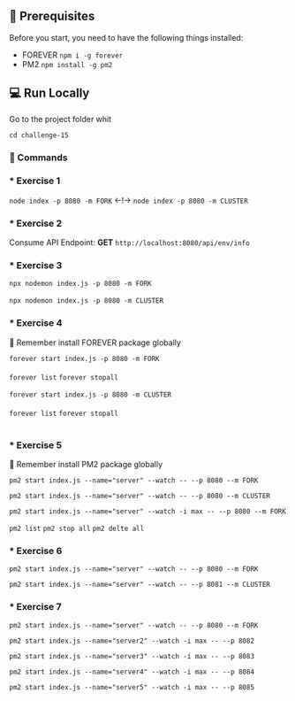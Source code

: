 ## 🧐 Prerequisites

Before you start, you need to have the following things installed:

- FOREVER `npm i -g forever `
- PM2 `npm install -g pm2`

## 💻 Run Locally

Go to the project folder whit

```
cd challenge-15
```

### 📃 Commands

### \* Exercise 1

`node index -p 8080 -m FORK` <-!->
`node index -p 8080 -m CLUSTER`

### \* Exercise 2

Consume API Endpoint: <b>GET</b> `http://localhost:8080/api/env/info`

### \* Exercise 3

`npx nodemon index.js -p 8080 -m FORK`<br><br>
`npx nodemon index.js -p 8080 -m CLUSTER`

### \* Exercise 4

🧐 Remember install FOREVER package globally

`forever start index.js -p 8080 -m FORK`<br><br>
`forever list`
`forever stopall`<br><br>
`forever start index.js -p 8080 -m CLUSTER`<br><br>
`forever list`
`forever stopall`<br><br>

### \* Exercise 5

🧐 Remember install PM2 package globally

`pm2 start index.js --name="server" --watch -- --p 8080 --m FORK`<br/>

`pm2 start index.js --name="server" --watch -- --p 8080 --m CLUSTER`<br/>

`pm2 start index.js --name="server" --watch -i max -- --p 8080 --m FORK`<br/>

`pm2 list` `pm2 stop all` `pm2 delte all`

### \* Exercise 6

`pm2 start index.js --name="server" --watch -- --p 8080 --m FORK`

`pm2 start index.js --name="server" --watch -- --p 8081 --m CLUSTER`

### \* Exercise 7

```
pm2 start index.js --name="server" --watch -- --p 8080 --m FORK

pm2 start index.js --name="server2" --watch -i max -- --p 8082

pm2 start index.js --name="server3" --watch -i max -- --p 8083

pm2 start index.js --name="server4" --watch -i max -- --p 8084

pm2 start index.js --name="server5" --watch -i max -- --p 8085
```

